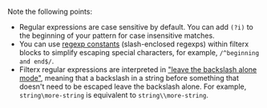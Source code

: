---
---
Note the following points:

- Regular expressions are case sensitive by default. You can add `(?i)` to the beginning of your pattern for case insensitive matches.
- You can use [regexp constants](https://www.gnu.org/software/gawk/manual/html_node/Regexp-Constants.html) (slash-enclosed regexps) within filterx blocks to simplify escaping special characters, for example, `/^beginning and end$/`.
- Filterx regular expressions are interpreted in ["leave the backslash alone mode"](https://www.gnu.org/software/gawk/manual/html_node/Escape-Sequences.html), meaning that a backslash in a string before something that doesn't need to be escaped leave the backslash alone. For example, `string\more-string` is equivalent to `string\\more-string`.
<!--  - For a list of escape sequences, see FIXME -->